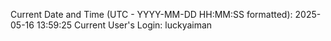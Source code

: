 Current Date and Time (UTC - YYYY-MM-DD HH:MM:SS formatted): 2025-05-16 13:59:25
Current User's Login: luckyaiman
